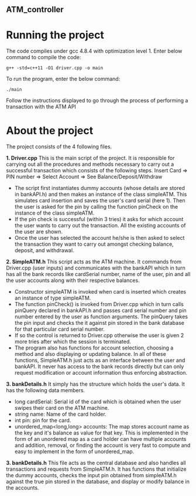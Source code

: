 ## ATM_controller

# Running the project
The code compiles under gcc 4.8.4 with optimization level 1. Enter below command to compile the code:

	g++ -std=c++11 -O1 driver.cpp -o main

To run the program, enter the below command:
	
	./main

Follow the instructions displayed to go through the process of performing a transaction with the ATM API

# About the project
The project consists of the 4 following files.

**1. Driver.cpp**
This is the main script of the project. It is responsible for carrying out all the procedures and methods necessary to carry out a successful transaction which consists of the following steps.
Insert Card => PIN number => Select Account => See Balance/Deposit/Withdraw
- The script first instantiates dummy accounts (whose details are stored in bankAPI.h) and then makes an instance of the class simpleATM. This simulates card insertion and saves the user's card serial (here 1). Then the user is asked for the pin by calling the function pinCheck on the instance of the class simpleATM.
- If the pin check is successful (within 3 tries) it asks for which account the user wants to carry out the transaction. All the existing accounts of the user are shown.
- Once the user has selected the account he/she is then asked to select the transaction they want to carry out amongst checking balance, deposit, and withdrawal.

**2. SimpleATM.h**
This script acts as the ATM machine. It commands from Driver.cpp (user inputs) and communicates with the bankAPI which in turn has all the bank records like cardSerial number, name of the user, pin and all the user accounts along with their respective balances.
- Constructor simpleATM is invoked when card is inserted which creates an instance of type simpleATM.
- The function pinCheck() is invoked from Driver.cpp which in turn calls pinQuery declared in bankAPI.h and passes card serial number and pin number entered by the user as function arguments. The pinQuery takes the pin input and checks the it against pin stored in the bank database for that particular card serial number.
- If so the control is returned to Driver.cpp otherwise the user is given 2 more tries after which the session is terminated.
- The program also has functions for account selection, choosing a method and also displaying or updating balance. In all of these functions, SimpleATM.h just acts as an interface between the user and bankAPI. It never has access to the bank records directly but can only request modification or account information thus enforcing abstraction.

**3. bankDetails.h**
It simply has the structure which holds the user's data. It has the following data members.
- long cardSerial: Serial id of the card which is obtained when the user swipes their card on the ATM machine.
- string name: Name of the card holder.
- int pin: pin for the card.
- unordered_map<long,long> accounts: The map stores account name as the key and it's balance as value for that key. This is implemented in the form of an unordered map as a card holder can have multiple accounts and addition, removal, or finding the account is very fast to compute and easy to implement in the form of unordered_map.
 
**3. bankDetails.h**
This file acts as the central database and also handles all transactions and requests from SimpleATM.h. It has functions that initialize the dummy accounts, checks the input pin obtained from simpleATM.h against the true pin stored in the database, and display or modify balance in the accounts.


